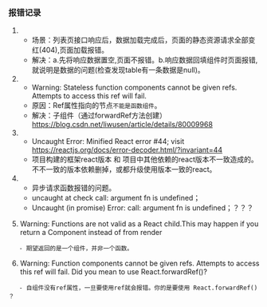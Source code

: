 
### 报错记录
1. - 场景：列表页接口响应后，数据加载完成后，页面的静态资源请求全部变红(404),页面加载报错。
   - 解决：a.先将响应数据置空,页面不报错。b.响应数据回填组件时页面报错,就说明是数据的问题(检查发现table有一条数据是null)。

2. - Warning: Stateless function components cannot be given refs. Attempts to access this ref will fail.
   - 原因：Ref属性指向的节点`不能是函数组件`。
   - 解决：子组件（通过forwardRef方法创建）
   https://blog.csdn.net/liwusen/article/details/80009968
   
3. - Uncaught Error: Minified React error #44; visit https://reactjs.org/docs/error-decoder.html/?invariant=44   
   - 项目构建的框架react版本 和 项目中其他依赖的react版本不一致造成的。不不一致的版本依赖删掉，或都升级使用版本一致的react。
   
4. - 异步请求函数报错的问题。
   - uncaught at check call: argument fn is undefined；
   - Uncaught (in promise) Error: call: argument fn is undefined；？？？


5. Warning: Functions are not valid as a React child.This may happen if you return a Component instead of <Component /> from render
```
   - 期望返回的是一个组件，并非一个函数。
```

6. Warning: Function components cannot be given refs. Attempts to access this ref will fail. Did you mean to use React.forwardRef()?
```
   - 自组件没有ref属性，一旦要使用ref就会报错。你的是要使用 React.forwardRef() ？
```
